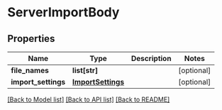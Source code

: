 # ServerImportBody

## Properties
Name | Type | Description | Notes
------------ | ------------- | ------------- | -------------
**file_names** | **list[str]** |  | [optional] 
**import_settings** | [**ImportSettings**](ImportSettings.md) |  | [optional] 

[[Back to Model list]](../../README.md#documentation-for-models) [[Back to API list]](../../README.md#documentation-for-api-endpoints) [[Back to README]](../../README.md)


